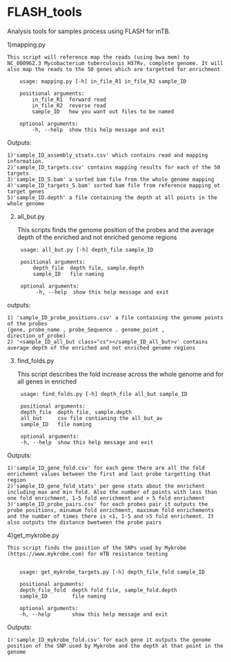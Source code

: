 # FLASH_tools
Analysis tools for samples process using FLASH for mTB. 

1)mapping.py

	This script will reference map the reads (using bwa mem) to NC_000962.3 Mycobacterium tuberculosis H37Rv, complete genome. It will also map the reads to the 50 genes which are targetted for enrichment

        usage: mapping.py [-h] in_file_R1 in_file_R2 sample_ID

		positional arguments:
	  		in_file_R1  forward read
	  		in_file_R2  reverse read
	 	 	sample_ID   how you want out files to be named

		optional arguments:
	  		-h, --help  show this help message and exit

Outputs: 

	1)'sample_ID_assembly_stsats.csv' which contains read and mapping information.
	2)'sample_ID_targets.csv' contains mapping results for each of the 50 targets
	3)'sample_ID_S.bam' a sorted bam file from the whole genome mapping
	4)'sample_ID_targets_S.bam' sorted bam file from reference mapping ot target genes
	5)'sample_ID.depth' a file containing the depth at all points in the whole genome

2) all_but.py

    This scripts finds the genome position of the probes and the average depth of the enriched and not enriched genome regions

		usage: all_but.py [-h] depth_file sample_ID

		positional arguments:
	  		depth_file  depth file, sample.depth
	  		sample_ID   file naming

		optional arguments:
	 		 -h, --help  show this help message and exit

outputs: 

	1) 'sample_ID_probe_positions.csv' a file containing the genome points of the probes
	(gene, probe_name , probe_Sequence . genome_point , direction_of_probe)
	2) '<sample_ID_all_but class="cs"></sample_ID_all_but>v' contains average depth of the enriched and not enriched genome regions


3) find_folds.py

    This script describes the fold increase across the whole genome and for all genes in enriched

		usage: find_folds.py [-h] depth_file all_but sample_ID

		positional arguments:
		depth_file  depth file, sample.depth
		all_but     csv file contianing the all_but_av
		sample_ID   file naming

		optional arguments:
		-h, --help  show this help message and exit

Outputs:

	1)'sample_ID_gene_fold.csv' for each gene there are all the fold enrichemnt values between the first and last probe targetting that region
	2)'sample_ID_gene_fold_stats' per gene stats about the enrichent including max and min fold. Also the number of points with less than one fold enrichment, 1-5 fold enrichment and > 5 fold enrichment
	3)'sample_ID_probe_pairs.csv' for each probes pair it outputs the probe positions, minumum fold enrichment, maximum fold enrichements and the number of times there is <1, 1-5 and >5 fold enrichemnt. It also outputs the distance bwetween the probe pairs
 		

4)get_mykrobe.py

    This script finds the position of the SNPs used by Mykrobe (https://www.mykrobe.com) for mTB resistance testing


		usage: get_mykrobe_targets.py [-h] depth_file_fold sample_ID

		positional arguments:
		depth_file_fold  depth fold file, sample_fold.depth
		sample_ID        file naming

		optional arguments:
		-h, --help       show this help message and exit

Outputs:

	1)'sample_ID_mykrobe_fold.csv' for each gene it outputs the genome position of the SNP used by Mykrobe and the depth at that point in the genome
